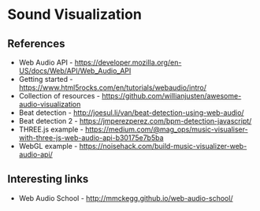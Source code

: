 # Sound Visualization

## References

* Web Audio API - https://developer.mozilla.org/en-US/docs/Web/API/Web_Audio_API
* Getting started - https://www.html5rocks.com/en/tutorials/webaudio/intro/
* Collection of resources - https://github.com/willianjusten/awesome-audio-visualization
* Beat detection - http://joesul.li/van/beat-detection-using-web-audio/
* Beat detection 2 - https://jmperezperez.com/bpm-detection-javascript/
* THREE.js example - https://medium.com/@mag_ops/music-visualiser-with-three-js-web-audio-api-b30175e7b5ba
* WebGL example - https://noisehack.com/build-music-visualizer-web-audio-api/


## Interesting links

* Web Audio School - http://mmckegg.github.io/web-audio-school/
